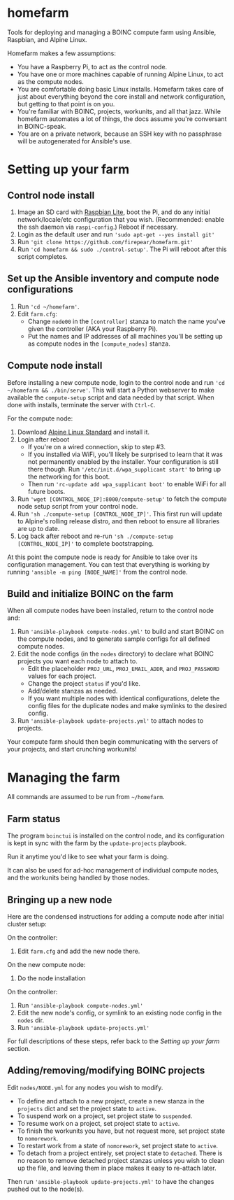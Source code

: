 # homefarm
Tools for deploying and managing a BOINC compute farm using Ansible, Raspbian, and Alpine Linux.

Homefarm makes a few assumptions:

* You have a Raspberry Pi, to act as the control node.
* You have one or more machines capable of running Alpine Linux, to
  act as the compute nodes.
* You are comfortable doing basic Linux installs. Homefarm takes
  care of just about everything beyond the core install and network
  configuration, but getting to that point is on you.
* You're familiar with BOINC, projects, workunits, and all that
  jazz. While homefarm automates a lot of things, the docs assume
  you're conversant in BOINC-speak.
* You are on a private network, because an SSH key with no passphrase
  will be autogenerated for Ansible's use.

# Setting up your farm

## Control node install

1. Image an SD card with [Raspbian
   Lite](https://www.raspberrypi.org/downloads/raspbian/), boot the
   Pi, and do any initial network/locale/etc configuration that you
   wish. (Recommended: enable the ssh daemon via `raspi-config`.)
   Reboot if necessary.
1. Login as the default user and run `'sudo apt-get --yes install git'`
1. Run `'git clone https://github.com/firepear/homefarm.git'`
1. Run `'cd homefarm && sudo ./control-setup'`. The Pi will reboot
   after this script completes.

## Set up the Ansible inventory and compute node configurations

1. Run `'cd ~/homefarm'`.
1. Edit `farm.cfg`:
     * Change `node00` in the `[controller]` stanza to match the name
       you've given the controller (AKA your Raspberry Pi).
     * Put the names and IP addresses of all machines you'll be
       setting up as compute nodes in the `[compute_nodes]` stanza.

## Compute node install

Before installing a new compute node, login to the control node and
run `'cd ~/homefarm && ./bin/serve'`. This will start a Python webserver
to make available the `compute-setup` script and data needed by that
script. When done with installs, terminate the server with `Ctrl-C`.

For the compute node:

1. Download [Alpine Linux
   Standard](https://alpinelinux.org/downloads/) and install it.
1. Login after reboot
    * If you're on a wired connection, skip to step #3.
    * If you installed via WiFi, you'll likely be surprised to learn
      that it was not permanently enabled by the installer. Your
      configuration is still there though. Run
      `'/etc/init.d/wpa_supplicant start'` to bring up the networking
      for this boot.
    * Then run `'rc-update add wpa_supplicant boot'` to enable WiFi
      for all future boots.
1. Run `'wget [CONTROL_NODE_IP]:8000/compute-setup'` to fetch the
   compute node setup script from your control node.
1. Run `'sh ./compute-setup [CONTROL_NODE_IP]'`. This first run will
   update to Alpine's rolling release distro, and then reboot to
   ensure all libraries are up to date.
1. Log back after reboot and re-run `'sh ./compute-setup
   [CONTROL_NODE_IP]'` to complete bootstrapping.

At this point the compute node is ready for Ansible to take over its
configuration management. You can test that everything is working by
running `'ansible -m ping [NODE_NAME]'` from the control node.


## Build and initialize BOINC on the farm

When all compute nodes have been installed, return to the control node
and:

1. Run `'ansible-playbook compute-nodes.yml'` to build and start
   BOINC on the compute nodes, and to generate sample
   configs for all defined compute nodes.
1. Edit the node configs (in the `nodes` directory) to declare
   what BOINC projects you want each node to attach to.
     * Edit the placeholder `PROJ_URL`, `PROJ_EMAIL_ADDR`, and
       `PROJ_PASSWORD` values for each project.
     * Change the project `status` if you'd like.
     * Add/delete stanzas as needed.
     * If you want multiple nodes with identical configurations,
       delete the config files for the duplicate nodes and make
       symlinks to the desired config.
1. Run `'ansible-playbook update-projects.yml'` to attach nodes to
   projects.

Your compute farm should then begin communicating with the servers of your
projects, and start crunching workunits!



# Managing the farm

All commands are assumed to be run from `~/homefarm`.

## Farm status

The program `boinctui` is installed on the control node, and its
configuration is kept in sync with the farm by the `update-projects`
playbook.

Run it anytime you'd like to see what your farm is doing.

It can also be used for ad-hoc management of individual compute nodes,
and the workunits being handled by those nodes.

## Bringing up a new node

Here are the condensed instructions for adding a compute node after
initial cluster setup:

On the controller:
1. Edit `farm.cfg` and add the new node there.

On the new compute node:
1. Do the node installation

On the controller:
1. Run `'ansible-playbook compute-nodes.yml'`
1. Edit the new node's config, or symlink to an existing node config
   in the `nodes` dir.
1. Run `'ansible-playbook update-projects.yml'`

For full descriptions of these steps, refer back to the *Setting up
your farm* section.

## Adding/removing/modifying BOINC projects

Edit `nodes/NODE.yml` for any nodes you wish to modify.

* To define and attach to a new project, create a new stanza in the
  `projects` dict and set the project state to `active`.
* To suspend work on a project, set project state to `suspended`.
* To resume work on a project, set project state to `active`.
* To finish the workunits you have, but not request more, set project state to `nomorework`.
* To restart work from a state of `nomorework`, set project state to `active`.
* To detach from a project entirely, set project state to
  `detached`. There is no reason to remove detached project stanzas
  unless you wish to clean up the file, and leaving them in place
  makes it easy to re-attach later.

Then run `'ansible-playbook update-projects.yml'` to have the changes
pushed out to the node(s).
